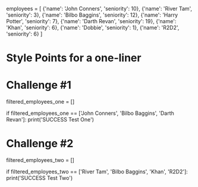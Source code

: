 
employees = [
    {'name': 'John Conners', 'seniority': 10},
    {'name': 'River Tam', 'seniority': 3},
    {'name': 'Bilbo Baggins', 'seniority': 12},
    {'name': 'Harry Potter', 'seniority': 7},
    {'name': 'Darth Revan', 'seniority': 19},
    {'name': 'Khan', 'seniority': 6},
    {'name': 'Dobbie', 'seniority': 1},
    {'name': 'R2D2', 'seniority': 6}
]

# Style Points for a one-liner

# Challenge #1
filtered_employees_one = []

if filtered_employees_one == ['John Conners', 'Bilbo Baggins', 'Darth Revan']:
    print('SUCCESS Test One')

# Challenge #2
filtered_employees_two = []

if filtered_employees_two == ['River Tam', 'Bilbo Baggins', 'Khan', 'R2D2']:
    print('SUCCESS Test Two')